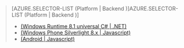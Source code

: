 > [AZURE.SELECTOR-LIST (Platform | Backend )]AZURE.SELECTOR-LIST (Platform | Backend )]
> 
> * [(Windows Runtime 8.1 universal C# | .NET)](../articles/mobile-services-dotnet-backend-windows-universal-dotnet-get-started-data.md)
> * [(Windows Phone Silverlight 8.x | Javascript)](../articles/mobile-services-windows-phone-get-started-data.md)
> * [(Android | Javascript)](../articles/mobile-services-android-get-started-data.md)
> 
> 
